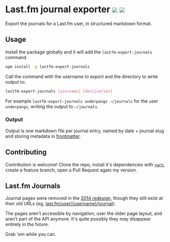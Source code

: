 # Last.fm journal exporter ![](https://travis-ci.org/dsingleton/lastfm-export-journals.svg?branch=master) [![](https://img.shields.io/badge/code%20style-standard-brightgreen.svg)](http://standardjs.com/)

Export the journals for a Last.fm user, in structured markdown format.

## Usage

Install the package globally and it will add the `lastfm-export-journals` command.

```sh
npm install -g lastfm-export-journals
```

Call the command with the username to export and the directory to write output to:

```sh
lastfm-export-journals [username] [destination]
```

For example `lastfm-export-journals underpangs ~/journals` for the user `underpangs`, writing the output to `~/journals`.

### Output

Output is one markdown file per journal entry, named by date + journal slug and storing metadata in [frontmatter](https://jekyllrb.com/docs/frontmatter/).

## Contributing

Contribution is welcome! Clone the repo, install it's dependencies with [`yarn`](https://www.npmjs.com/package/yarn), create a feature branch, open a Pull Request again my version.

## Last.fm Journals

Journal pages were removed in the [2014 redesign](https://en.wikipedia.org/wiki/Last.fm#End_of_radio_streaming_and_redesign_.282014.E2.80.93present.29), though they still exist at their old URLs (eg, [last.fm/user/{username}/journal](http://www.last.fm/user/underpangs/journal)).

The pages aren't accessible by navigation, user the older page layout, and aren't part of the API anymore. It's quite possibly they may disappear entirely in the future.

Grab 'em while you can.
